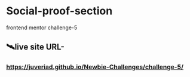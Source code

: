 # Social-proof-section
frontend mentor challenge-5
## 🛰️live site URL- 
### https://juveriad.github.io/Newbie-Challenges/challenge-5/

